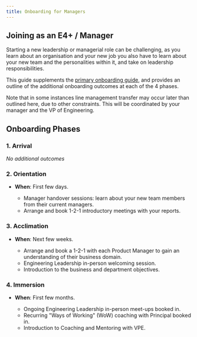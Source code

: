```yaml
---
title: Onboarding for Managers 
---
```


## Joining as an E4+ / Manager

Starting a new leadership or managerial role can be challenging, as you learn about an organisation and your new job you also have to learn about your new team and the personalities within it, and take on leadership responsibilities. 

This guide supplements the [primary onboarding guide](index.md), and provides an outline of the additional onboarding outcomes at each of the 4 phases.

Note that in some instances line management transfer may occur later than outlined here, due to other constraints. This will be coordinated by your manager and the VP of Engineering.

## Onboarding Phases

### 1. **Arrival**

*No additional outcomes* 

### 2. **Orientation**

- **When**: First few days.

  - Manager handover sessions: learn about your new team members from their current managers.
  - Arrange and book 1-2-1 introductory meetings with your reports.

### 3. **Acclimation**

- **When**: Next few weeks.

  - Arrange and book a 1-2-1 with each Product Manager to gain an understanding of their business domain.
  - Engineering Leadership in-person welcoming session.
  - Introduction to the business and department objectives.

### 4. **Immersion**

- **When**: First few months.

  - Ongoing Engineering Leadership in-person meet-ups booked in.
  - Recurring "Ways of Working" (WoW) coaching with Principal booked in.
  - Introduction to Coaching and Mentoring with VPE.
